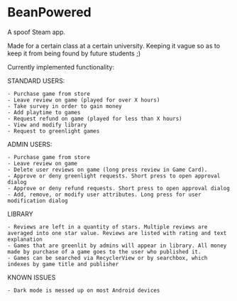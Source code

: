 # BeanPowered
 A spoof Steam app.

Made for a certain class at a certain university. Keeping it vague so as to keep it from being found by future students ;)

Currently implemented functionality:

STANDARD USERS:
~~~~~
- Purchase game from store
- Leave review on game (played for over X hours)
- Take survey in order to gain money
- Add playtime to games
- Request refund on game (played for less than X hours)
- View and modify library
- Request to greenlight games
~~~~~

ADMIN USERS:
~~~~~
- Purchase game from store
- Leave review on game
- Delete user reviews on game (long press review in Game Card).
- Approve or deny greenlight requests. Short press to open approval dialog
- Approve or deny refund requests. Short press to open approval dialog
- Add, remove, or modify user attributes. Long press for user modification dialog
~~~~~

LIBRARY
~~~~~
- Reviews are left in a quantity of stars. Multiple reviews are averaged into one star value. Reviews are listed with rating and text explanation
- Games that are greenlit by admins will appear in library. All money made by purchase of a game goes to the user who published it.
- Games can be searched via RecyclerView or by searchbox, which indexes by game title and publisher
~~~~~

KNOWN ISSUES
~~~~~
- Dark mode is messed up on most Android devices
~~~~~
